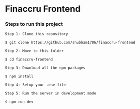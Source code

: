 # Finaccru Frontend

### Steps to run this project

```
Step 1: Clone this repository

$ git clone https://github.com/shubham1706/finaccru-frontend
```

```
Step 2: Move to this folder

$ cd finaccru-frontend
```

```
Step 3: Download all the npm packages

$ npm install
```

```
Step 4: Setup your .env file
```

```
Step 5: Run the server in development mode

$ npm run dev
```



